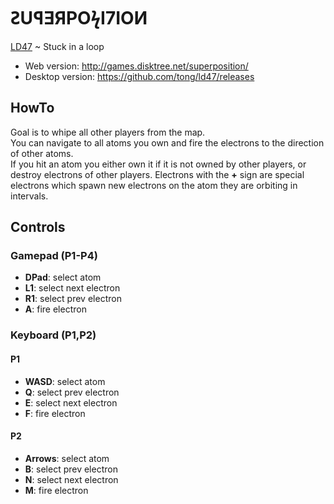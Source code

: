 ꙄUꟼƎЯPOϟI7IOͶ
=============

[LD47](https://ldjam.com/events/ludum-dare/47/superposition) ~ Stuck in a loop

* Web version: http://games.disktree.net/superposition/
* Desktop version: https://github.com/tong/ld47/releases


## HowTo
Goal is to whipe all other players from the map.  
You can navigate to all atoms you own and fire the electrons to the direction of other atoms.  
If you hit an atom you either own it if it is not owned by other players, or destroy electrons of other players. Electrons with the **+** sign are special electrons which spawn new electrons on the atom they are orbiting in intervals.


## Controls

### Gamepad (P1-P4)
* **DPad**: select atom
* **L1**: select next electron
* **R1**: select prev electron
* **A**: fire electron

### Keyboard (P1,P2)

#### P1
* **WASD**: select atom
* **Q**: select prev electron
* **E**: select next electron
* **F**: fire electron

#### P2
* **Arrows**: select atom
* **B**: select prev electron
* **N**: select next electron
* **M**: fire electron
